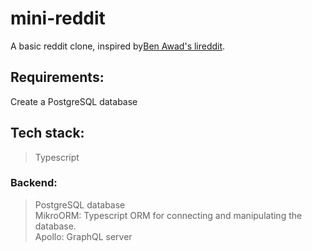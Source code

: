 # mini-reddit

A basic reddit clone, inspired by[Ben Awad's lireddit](https://github.com/benawad/lireddit).

## Requirements:

Create a PostgreSQL database

## Tech stack:

> Typescript

### Backend:

> PostgreSQL database  
> MikroORM: Typescript ORM for connecting and manipulating the database.  
> Apollo: GraphQL server
